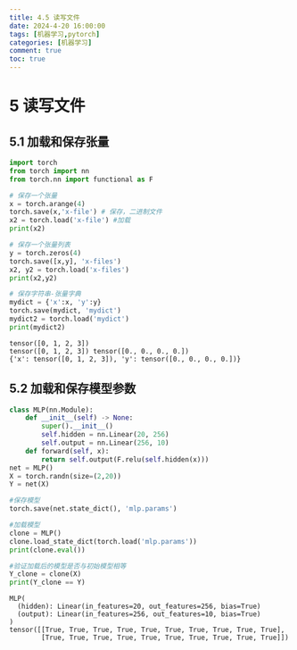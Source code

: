 ```yaml
---
title: 4.5 读写文件
date: 2024-4-20 16:00:00
tags: [机器学习,pytorch]
categories: [机器学习]
comment: true
toc: true
---
```

#
<!--more-->
# 5 读写文件
## 5.1 加载和保存张量



```python
import torch
from torch import nn
from torch.nn import functional as F

# 保存一个张量
x = torch.arange(4)
torch.save(x,'x-file') # 保存，二进制文件
x2 = torch.load('x-file') #加载
print(x2)

# 保存一个张量列表
y = torch.zeros(4)
torch.save([x,y], 'x-files')
x2, y2 = torch.load('x-files')
print(x2,y2)

# 保存字符串-张量字典
mydict = {'x':x, 'y':y}
torch.save(mydict, 'mydict')
mydict2 = torch.load('mydict')
print(mydict2)
```

    tensor([0, 1, 2, 3])
    tensor([0, 1, 2, 3]) tensor([0., 0., 0., 0.])
    {'x': tensor([0, 1, 2, 3]), 'y': tensor([0., 0., 0., 0.])}
    

## 5.2 加载和保存模型参数


```python
class MLP(nn.Module):
    def __init__(self) -> None:
        super().__init__()
        self.hidden = nn.Linear(20, 256)
        self.output = nn.Linear(256, 10)
    def forward(self, x):
        return self.output(F.relu(self.hidden(x)))
net = MLP()
X = torch.randn(size=(2,20))
Y = net(X)

#保存模型
torch.save(net.state_dict(), 'mlp.params')

#加载模型
clone = MLP()
clone.load_state_dict(torch.load('mlp.params'))
print(clone.eval())

#验证加载后的模型是否与初始模型相等
Y_clone = clone(X)
print(Y_clone == Y)
```

    MLP(
      (hidden): Linear(in_features=20, out_features=256, bias=True)
      (output): Linear(in_features=256, out_features=10, bias=True)
    )
    tensor([[True, True, True, True, True, True, True, True, True, True],
            [True, True, True, True, True, True, True, True, True, True]])
    
